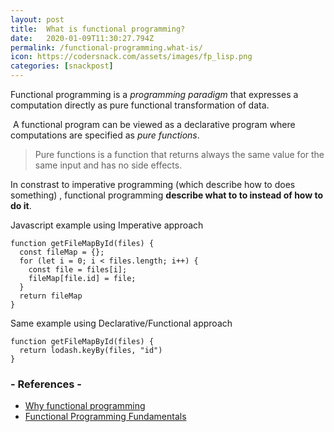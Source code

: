 ```yaml
---
layout: post
title:  What is functional programming?
date:   2020-01-09T11:30:27.794Z
permalink: /functional-programming.what-is/
icon: https://codersnack.com/assets/images/fp_lisp.png
categories: [snackpost]
---
```

Functional programming is a *programming paradigm* that expresses a computation directly as pure functional transformation of data.

 A functional program can be viewed as a declarative program where computations are specified as *pure functions*.

> Pure functions is a function that returns always the same value for the same input and has no side effects.

In constrast to imperative programming (which describe how to does something) , functional programming **describe what to to instead of how to do it**.

Javascript example using Imperative approach

```
function getFileMapById(files) {
  const fileMap = {};
  for (let i = 0; i < files.length; i++) {
    const file = files[i];
    fileMap[file.id] = file;
  }
  return fileMap
}
```

Same example using Declarative/Functional approach

```
function getFileMapById(files) {
  return lodash.keyBy(files, "id")
}
```


### - References -

- [Why functional programming](https://sookocheff.com/post/fp/why-functional-programming/)
- [Functional Programming Fundamentals](https://www.matthewgerstman.com/tech/functional-programming-fundamentals/)
